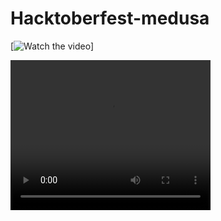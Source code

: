 # Hacktoberfest-medusa

[![Watch the video](https://github.com/manojvirat457/Hacktoberfest-medusa/blob/main/assets/thumbnail.png)]

<video width="320" height="240" controls>
  <source src="https://github.com/manojvirat457/Hacktoberfest-medusa/blob/main/assets/admin.mp4" type="video/mp4">
  Your browser does not support the video tag.
</video>
